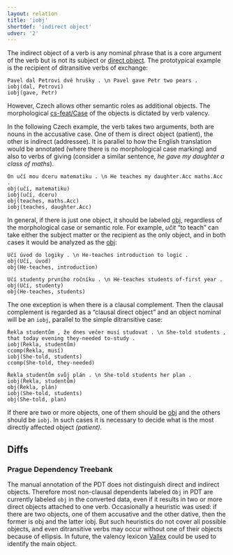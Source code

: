 ```yaml
---
layout: relation
title: 'iobj'
shortdef: 'indirect object'
udver: '2'
---
```


The indirect object of a verb is any nominal phrase that is a core
argument of the verb but is not its subject or [direct object](obj).
The prototypical example is the recipient of ditransitive verbs of
exchange:

~~~ sdparse
Pavel dal Petrovi dvě hrušky . \n Pavel gave Petr two pears .
iobj(dal, Petrovi)
iobj(gave, Petr)
~~~

However, Czech allows other semantic roles as additional objects.
The morphological [cs-feat/Case]() of the objects is dictated by verb valency.

In the following Czech example, the verb takes two arguments, both are nouns in the accusative case. One of them is direct object (patient), the other is indirect (addressee). It is parallel to how the English translation would be annotated (where there is no morphological case marking) and also to verbs of giving (consider a similar sentence, _he gave my daughter a class of maths_).

~~~ sdparse
On učí mou dceru matematiku . \n He teaches my daughter.Acc maths.Acc .
obj(učí, matematiku)
iobj(učí, dceru)
obj(teaches, maths.Acc)
iobj(teaches, daughter.Acc)
~~~

In general, if there is just one object, it should be labeled
[obj](), regardless of the morphological case or semantic role.
For example, _učit_ “to teach” can take either the subject matter or the recipient as the only object,
and in both cases it would be analyzed as the [obj]():

~~~ sdparse
Učí úvod do logiky . \n He-teaches introduction to logic .
obj(Učí, úvod)
obj(He-teaches, introduction)
~~~

~~~ sdparse
Učí studenty prvního ročníku . \n He-teaches students of-first year .
obj(Učí, studenty)
obj(He-teaches, students)
~~~

The one exception is when there is a clausal complement.
Then the clausal complement is regarded as a “clausal direct object” and an object nominal will be an `iobj`, parallel to
the simple ditransitive case:

~~~ sdparse
Řekla studentům , že dnes večer musí studovat . \n She-told students , that today evening they-needed to-study .
iobj(Řekla, studentům)
ccomp(Řekla, musí)
iobj(She-told, students)
ccomp(She-told, they-needed)
~~~

~~~ sdparse
Řekla studentům svůj plán . \n She-told students her plan .
iobj(Řekla, studentům)
obj(Řekla, plán)
iobj(She-told, students)
obj(She-told, plan)
~~~

If there are two or
more objects, one of them should be [obj]() and the others should be
`iobj`. In such cases it is necessary to decide what is the
most directly affected object _(patient)._

## Diffs

### Prague Dependency Treebank

The manual annotation of the PDT does not distinguish direct and indirect objects.
Therefore most non-clausal dependents labeled `Obj` in PDT are currently labeled `obj`
in the converted data, even if it results in two or more direct objects attached to one verb.
Occasionally a heuristic was used: if there are two objects, one of them accusative and the other dative, then the former is obj and the latter iobj.
But such heuristics do not cover all possible objects, and even ditransitive verbs may occur without one of their objects because of ellipsis.
In future, the valency lexicon <a href="http://ufal.mff.cuni.cz/vallex">Vallex</a>
could be used to identify the main object.

